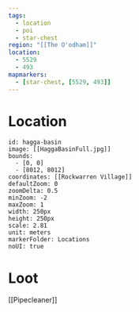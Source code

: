 ```yaml
---
tags:
  - location
  - poi
  - star-chest
region: "[[The O'odham]]"
location:
  - 5529
  - 493
mapmarkers:
  - [star-chest, [5529, 493]]
---
```

# Location
```leaflet
id: hagga-basin
image: [[HaggaBasinFull.jpg]]
bounds:
  - [0, 0]
  - [8012, 8012]
coordinates: [[Rockwarren Village]]
defaultZoom: 0
zoomDelta: 0.5
minZoom: -2
maxZoom: 1
width: 250px
height: 250px
scale: 2.81
unit: meters
markerFolder: Locations
noUI: true
```
# Loot
[[Pipecleaner]]